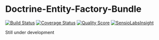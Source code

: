 # Doctrine-Entity-Factory-Bundle
[![Build Status](https://travis-ci.org/fludio/doctrine-entity-factory.svg?branch=master)](https://travis-ci.org/fludio/doctrine-entity-factory)
[![Coverage Status](https://coveralls.io/repos/fludio/doctrine-entity-factory/badge.svg?branch=master&service=github)](https://coveralls.io/github/fludio/doctrine-entity-factory?branch=master)
[![Quality Score](https://scrutinizer-ci.com/g/fludio/doctrine-entity-factory/badges/quality-score.png?b=master)](https://scrutinizer-ci.com/g/fludio/doctrine-entity-factory/?branch=master)
[![SensioLabsInsight](https://insight.sensiolabs.com/projects/215438b0-217c-46a8-a9d5-5705d2267b1d/mini.png)](https://insight.sensiolabs.com/projects/215438b0-217c-46a8-a9d5-5705d2267b1d)

Still under development
